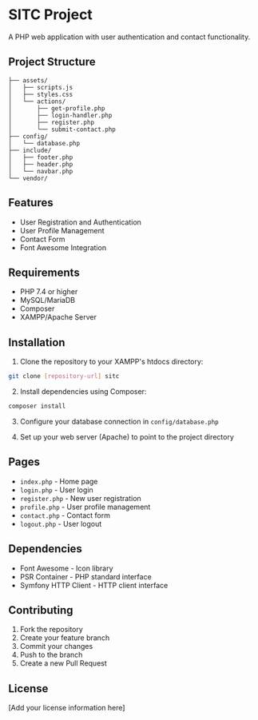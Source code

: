 # SITC Project

A PHP web application with user authentication and contact functionality.

## Project Structure

```
├── assets/
│   ├── scripts.js
│   ├── styles.css
│   └── actions/
│       ├── get-profile.php
│       ├── login-handler.php
│       ├── register.php
│       └── submit-contact.php
├── config/
│   └── database.php
├── include/
│   ├── footer.php
│   ├── header.php
│   └── navbar.php
└── vendor/
```

## Features

- User Registration and Authentication
- User Profile Management
- Contact Form
- Font Awesome Integration

## Requirements

- PHP 7.4 or higher
- MySQL/MariaDB
- Composer
- XAMPP/Apache Server

## Installation

1. Clone the repository to your XAMPP's htdocs directory:

```bash
git clone [repository-url] sitc
```

2. Install dependencies using Composer:

```bash
composer install
```

3. Configure your database connection in `config/database.php`

4. Set up your web server (Apache) to point to the project directory

## Pages

- `index.php` - Home page
- `login.php` - User login
- `register.php` - New user registration
- `profile.php` - User profile management
- `contact.php` - Contact form
- `logout.php` - User logout

## Dependencies

- Font Awesome - Icon library
- PSR Container - PHP standard interface
- Symfony HTTP Client - HTTP client interface

## Contributing

1. Fork the repository
2. Create your feature branch
3. Commit your changes
4. Push to the branch
5. Create a new Pull Request

## License

[Add your license information here]
